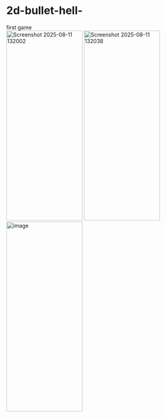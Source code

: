# 2d-bullet-hell-
 first game
 <br>
<img width="200" height="500" alt="Screenshot 2025-08-11 132002" src="https://github.com/user-attachments/assets/e520b077-32a2-4872-9ada-1ad0669c605f" />
<img width="200" height="500" alt="Screenshot 2025-08-11 132038" src="https://github.com/user-attachments/assets/be43ae12-c8cf-4b22-88ac-2e697ee0ee1f" />
<img width="200" height="500" alt="image" src="https://github.com/user-attachments/assets/25b98adf-b93f-4557-80bb-1067d541e346" />
